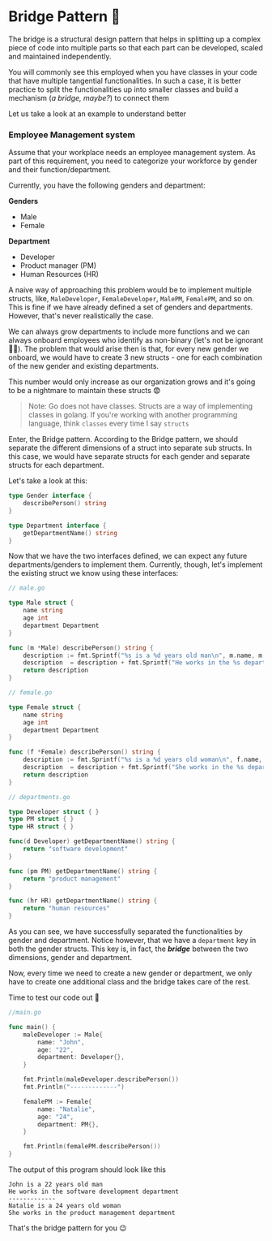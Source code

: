 # Bridge Pattern 🌉

The bridge is a structural design pattern that helps in splitting up a complex piece of code into multiple parts so that each part can be developed, scaled and maintained independently.

You will commonly see this employed when you have classes in your code that have multiple tangential functionalities. In such a case, it is better practice to split the functionalities up into smaller classes and build a mechanism (_a bridge, maybe?_) to connect them

Let us take a look at an example to understand better

### Employee Management system

Assume that your workplace needs an employee management system. As part of this requirement, you need to categorize your workforce by gender and their function/department.

Currently, you have the following genders and department:

**Genders**

- Male
- Female

**Department**

- Developer
- Product manager (PM)
- Human Resources (HR)

A naive way of approaching this problem would be to implement multiple structs, like, `MaleDeveloper`, `FemaleDeveloper`, `MalePM`, `FemalePM`, and so on. This is fine if we have already defined a set of genders and departments. However, that's never realistically the case.

We can always grow departments to include more functions and we can always onboard employees who identify as non-binary (let's not be ignorant 🏳️‍🌈). The problem that would arise then is that, for every new gender we onboard, we would have to create 3 new structs - one for each combination of the new gender and existing departments.

This number would only increase as our organization grows and it's going to be a nightmare to maintain these structs 😨

> Note: Go does not have classes. Structs are a way of implementing classes in golang. If you're working with another programming language, think `classes` every time I say `structs`

Enter, the Bridge pattern. According to the Bridge pattern, we should separate the different dimensions of a struct into separate sub structs. In this case, we would have separate structs for each gender and separate structs for each department.

Let's take a look at this:

```go
type Gender interface {
    describePerson() string
}

type Department interface {
    getDepartmentName() string
}
```

Now that we have the two interfaces defined, we can expect any future departments/genders to implement them. Currently, though, let's implement the existing struct we know using these interfaces:

```go
// male.go

type Male struct {
    name string
    age int
    department Department
}

func (m *Male) describePerson() string {
    description := fmt.Sprintf("%s is a %d years old man\n", m.name, m.age)
    description  = description + fmt.Sprintf("He works in the %s department", m.department.getDepartmentName())
    return description
}
```

```go
// female.go

type Female struct {
    name string
    age int
    department Department
}

func (f *Female) describePerson() string {
    description := fmt.Sprintf("%s is a %d years old woman\n", f.name, f.age)
    description  = description + fmt.Sprintf("She works in the %s department", f.department.getDepartmentName())
    return description
}
```

```go
// departments.go

type Developer struct { }
type PM struct { }
type HR struct { }

func(d Developer) getDepartmentName() string {
    return "software development"
}

func (pm PM) getDepartmentName() string {
    return "product management"
}

func (hr HR) getDepartmentName() string {
    return "human resources"
}
```

As you can see, we have successfully separated the functionalities by gender and department. Notice however, that we have a `department` key in both the gender structs. This key is, in fact, the **_bridge_** between the two dimensions, gender and department.

Now, every time we need to create a new gender or department, we only have to create one additional class and the bridge takes care of the rest.

Time to test our code out 🧪

```go
//main.go

func main() {
    maleDeveloper := Male{
        name: "John",
        age: "22",
        department: Developer{},
    }

    fmt.Println(maleDeveloper.describePerson())
    fmt.Println("-------------")

    femalePM := Female{
        name: "Natalie",
        age: "24",
        department: PM{},
    }

    fmt.Println(femalePM.describePerson())
}
```

The output of this program should look like this

```text
John is a 22 years old man
He works in the software development department
-------------
Natalie is a 24 years old woman
She works in the product management department
```

That's the bridge pattern for you 😉
